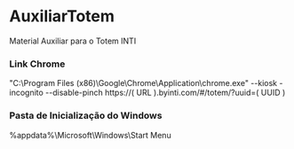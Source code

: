 # AuxiliarTotem

Material Auxiliar para o Totem INTI

### Link Chrome

"C:\Program Files (x86)\Google\Chrome\Application\chrome.exe" --kiosk -incognito --disable-pinch https://( URL ).byinti.com/#/totem/?uuid=( UUID )

### Pasta de Inicialização do Windows

%appdata%\Microsoft\Windows\Start Menu